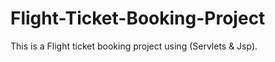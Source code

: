 # Flight-Ticket-Booking-Project
This is a Flight ticket booking project using (Servlets &amp; Jsp).
